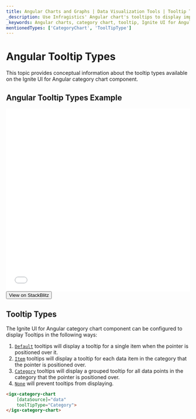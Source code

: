 ```yaml
---
title: Angular Charts and Graphs | Data Visualization Tools | Tooltip Types | Infragistics
_description: Use Infragistics' Angular chart's tooltips to display important data. View our Ignite UI for Angular graph tutorials!
_keywords: Angular charts, category chart, tooltip, Ignite UI for Angular, Infragistics
mentionedTypes: ['CategoryChart', 'ToolTipType']
---
```


# Angular Tooltip Types

This topic provides conceptual information about the tooltip types available on the Ignite UI for Angular category chart component.

## Angular Tooltip Types Example

<div class="sample-container loading" style="height: 500px">
    <iframe id="category-chart-tooltip-types-iframe" src='{environment:dvDemosBaseUrl}/charts/category-chart-tooltip-types' width="100%" height="100%" seamless frameBorder="0" onload="onXPlatSampleIframeContentLoaded(this);" alt="Angular Tooltip Types Example"></iframe>
</div>
<div>
    <button data-localize="stackblitz" class="stackblitz-btn"   data-iframe-id="category-chart-tooltip-types-iframe" data-demos-base-url="{environment:dvDemosBaseUrl}">View on StackBlitz
    </button>


</div>
<div class="divider--half"></div>

## Tooltip Types

The Ignite UI for Angular category chart component can be configured to display Tooltips in the following ways:

1.  [`Default`]({environment:dvapibaseurl}/products/ignite-ui-angular/api/docs/typescript/latest/enums/tooltiptype.html#default) tooltips will display a tooltip for a single item when the pointer is positioned over it.
2.  [`Item`]({environment:dvapibaseurl}/products/ignite-ui-angular/api/docs/typescript/latest/enums/tooltiptype.html#item) tooltips will display a tooltip for each data item in the category that the pointer is positioned over.
3.  [`Category`]({environment:dvapibaseurl}/products/ignite-ui-angular/api/docs/typescript/latest/enums/tooltiptype.html#category) tooltips will display a grouped tooltip for all data points in the category that the pointer is positioned over.
4.  [`None`]({environment:dvapibaseurl}/products/ignite-ui-angular/api/docs/typescript/latest/enums/tooltiptype.html#none) will prevent tooltips from displaying.

```html
<igx-category-chart
    [dataSource]="data"
    toolTipType="Category">
</igx-category-chart>
```
